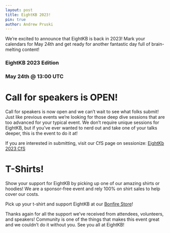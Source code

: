 ```yaml
---
layout: post
title: EightKB 2023!
pin: true
author: Andrew Pruski
---
```


We’re excited to announce that EightKB is back in 2023! Mark your calendars for May 24th and get ready for another fantastic day full of brain-melting content!

### EightKB 2023 Edition
### May 24th @ 13:00 UTC

# Call for speakers is OPEN!
Call for speakers is now open and we can’t wait to see what folks submit! Just like previous events we’re looking for those deep dive sessions that are too advanced for your typical event. We don’t require unique sessions for EightKB, but if you’ve ever wanted to nerd out and take one of your talks deeper, this is the event to do it at!

If you are interested in submitting, visit our CfS page on sessionize: [EightKb 2023 CfS](https://sessionize.com/eightkb-may-2023/)

# T-Shirts!
Show your support for EightKB by picking up one of our amazing shirts or hoodies! We are a sponsor-free event and rely 100% on shirt sales to help cover our costs.

Pick up your t-shirt and support EightKB at our [Bonfire Store](https://www.bonfire.com/store/eightkb/)!

Thanks again for all the support we’ve received from attendees, volunteers, and speakers! Community is one of the things that makes this event great and we couldn’t do it without you. See you all at EightKB!
